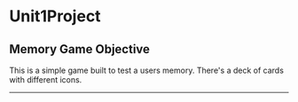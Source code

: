 # Unit1Project
## Memory Game Objective
This is a simple game built to test a users memory. There's a deck of cards with different icons.
___

